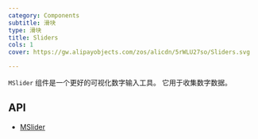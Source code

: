 ```yaml
---
category: Components
subtitle: 滑块
type: 滑块
title: Sliders
cols: 1
cover: https://gw.alipayobjects.com/zos/alicdn/5rWLU27so/Sliders.svg

---
```


`MSlider` 组件是一个更好的可视化数字输入工具。 它用于收集数字数据。

## API

- [MSlider](/docs/api/MSlider)